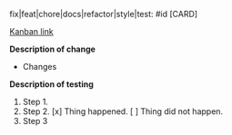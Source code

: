 fix|feat|chore|docs|refactor|style|test: #id [CARD]

[Kanban link](https://chartiq.kanbanize.com/ctrl_board/18/cards/CARD/details)

**Description of change**
* Changes

**Description of testing**
1. Step 1.
2. Step 2.
[x] Thing happened.
[ ] Thing did not happen.
3. Step 3